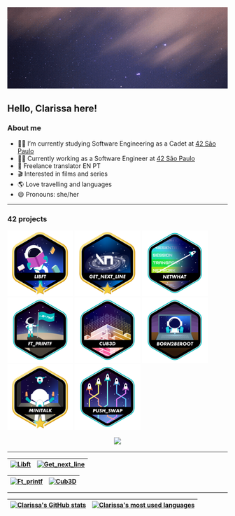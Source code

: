 <img src="https://github.com/clacrisostomo/pics/blob/master/Cover.gif">

<h2> Hello, Clarissa here!</h2>

<h3> About me</h3>

- 👩‍🚀 I’m currently studying Software Engineering as a Cadet at [42 São Paulo](https://www.42sp.org.br/)
- 👩‍💻 Currently working as a Software Engineer at [42 São Paulo](https://www.42sp.org.br)
- 📖 Freelance translator EN PT
- 🎬 Interested in films and series
- 🌎 Love travelling and languages
- 😄 Pronouns: she/her

---
<h3> 42 projects</h3>

<img src="https://github.com/clacrisostomo/pics/blob/master/libftm.png"> <img src="https://github.com/clacrisostomo/pics/blob/master/get_next_linem.png"> <img src="https://github.com/clacrisostomo/pics/blob/master/netwhate.png"> <img src="https://github.com/clacrisostomo/pics/blob/master/ft_printfe.png"> <img src="https://github.com/clacrisostomo/pics/blob/master/cub3de.png"> <img src="https://github.com/clacrisostomo/pics/blob/master/born2beroote.png"> <img src="https://github.com/clacrisostomo/pics/blob/master/minitalkm.png"> <img src="https://github.com/clacrisostomo/pics/blob/master/push_swape.png">

<p align="center"><img src="https://badge42.herokuapp.com/api/stats/csantos-?cursus=42cursus&privacyEmail=true&privacyName=true"> </p>


---

| [![Libft](https://github-readme-stats.vercel.app/api/pin/?username=clacrisostomo&repo=42_cursus_libft&theme=material-palenight&hide_border=true)](https://github.com/clacrisostomo/42_cursus_libft) | [![Get_next_line](https://github-readme-stats.vercel.app/api/pin/?username=clacrisostomo&repo=42_cursus_get_next_line&theme=material-palenight&hide_border=true)](https://github.com/clacrisostomo/42_cursus_get_next_line) |
|:-:|:-:|

| [![Ft_printf](https://github-readme-stats.vercel.app/api/pin/?username=clacrisostomo&repo=42_cursus_ft_printf&theme=material-palenight&hide_border=true)](https://github.com/clacrisostomo/42_cursus_ft_printf) | [![Cub3D](https://github-readme-stats.vercel.app/api/pin/?username=clacrisostomo&repo=42_cursus_cub3d&theme=material-palenight&hide_border=true)](https://github.com/clacrisostomo/42_cursus_cub3d) |
|:-:|:-:|

---

| [![Clarissa's GitHub stats](https://github-readme-stats.vercel.app/api?username=clacrisostomo&count_private=true&show_icons=true&hide=issues&hide_border=true&theme=material-palenight)](https://github.com/clacrisostomo?tab=repositories) | [![Clarissa's most used languages](https://github-readme-stats.vercel.app/api/top-langs/?username=clacrisostomo&layout=compact&hide_border=true&theme=material-palenight)](https://github.com/clacrisostomo?tab=repositories) |
|:-:|:-:|

